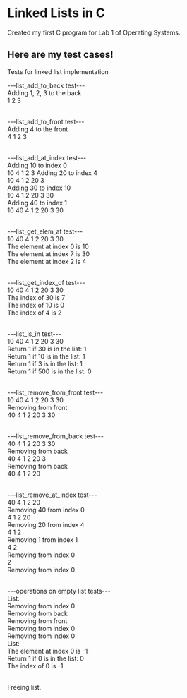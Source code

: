 # Linked Lists in C
Created my first C program for Lab 1 of Operating Systems.

## Here are my test cases!
Tests for linked list implementation

---list_add_to_back test---<br/>
Adding 1, 2, 3 to the back<br/>
1  2  3<br/><br/>


---list_add_to_front test---<br/>
Adding 4 to the front<br/>
4  1  2  3<br/><br/>


---list_add_at_index test---<br/>
Adding 10 to index 0<br/>
10  4  1  2  3 
Adding 20 to index 4<br/>
10  4  1  2  20  3 <br/>
Adding 30 to index 10<br/>
10  4  1  2  20  3  30 <br/>
Adding 40 to index 1<br/>
10  40  4  1  2  20  3  30<br/><br/>



---list_get_elem_at test---<br/>
10  40  4  1  2  20  3  30 <br/>
The element at index 0 is 10 <br/>
The element at index 7 is 30 <br/>
The element at index 2 is 4 <br/><br/>


---list_get_index_of test---<br/>
10  40  4  1  2  20  3  30 <br/>
The index of 30 is 7 <br/>
The index of 10 is 0 <br/>
The index of 4 is 2<br/><br/>

---list_is_in test---<br/>
10  40  4  1  2  20  3  30 <br/>
Return 1 if 30 is in the list: 1 <br/>
Return 1 if 10 is in the list: 1 <br/>
Return 1 if 3 is in the list: 1 <br/>
Return 1 if 500 is in the list: 0 <br/><br/>

---list_remove_from_front test---<br/>
10  40  4  1  2  20  3  30 <br/>
Removing from front<br/>
40  4  1  2  20  3  30 <br/><br/>

---list_remove_from_back test---<br/>
40  4  1  2  20  3  30 <br/>
Removing from back<br/>
40  4  1  2  20  3 <br/>
Removing from back<br/>
40  4  1  2  20 <br/><br/>

---list_remove_at_index test---<br/>
40  4  1  2  20 <br/>
Removing 40 from index 0<br/>
4  1  2  20 <br/>
Removing 20 from index 4<br/>
4  1  2<br/>
Removing 1 from index 1<br/>
4  2 <br/>
Removing from index 0<br/>
2<br/>
Removing from index 0<br/><br/>


---operations on empty list tests---<br/>
List:<br/>
Removing from index 0<br/>
Removing from back<br/>
Removing from front<br/>
Removing from index 0<br/>
Removing from index 0<br/>
List: <br/>
The element at index 0 is -1 <br/>
Return 1 if 0 is in the list: 0 <br/>
The index of 0 is -1 <br/><br/>

Freeing list. <br/><br/>
